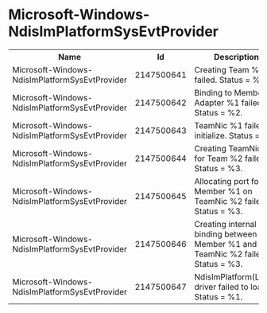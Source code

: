 # Microsoft-Windows-NdisImPlatformSysEvtProvider

<table>
<colgroup><col/><col/><col/></colgroup>
<tr><th>Name</th><th>Id</th><th>Description</th></tr>
<tr><td>Microsoft-Windows-NdisImPlatformSysEvtProvider</td><td>2147500641</td><td>Creating Team %1 failed. Status = %2.</td></tr>
<tr><td>Microsoft-Windows-NdisImPlatformSysEvtProvider</td><td>2147500642</td><td>Binding to Member Adapter %1 failed. Status = %2.</td></tr>
<tr><td>Microsoft-Windows-NdisImPlatformSysEvtProvider</td><td>2147500643</td><td>TeamNic %1 failed to initialize. Status = %2.</td></tr>
<tr><td>Microsoft-Windows-NdisImPlatformSysEvtProvider</td><td>2147500644</td><td>Creating TeamNic %1 for Team %2 failed. Status = %3.</td></tr>
<tr><td>Microsoft-Windows-NdisImPlatformSysEvtProvider</td><td>2147500645</td><td>Allocating port for Member %1 on TeamNic %2 failed. Status = %3.</td></tr>
<tr><td>Microsoft-Windows-NdisImPlatformSysEvtProvider</td><td>2147500646</td><td>Creating internal binding between Member %1 and TeamNic %2 failed. Status = %3.</td></tr>
<tr><td>Microsoft-Windows-NdisImPlatformSysEvtProvider</td><td>2147500647</td><td>NdisImPlatform(LBFO) driver failed to load. Status = %1.</td></tr>
</table>
